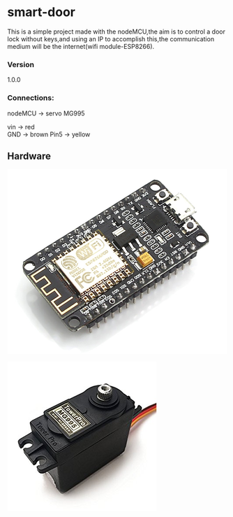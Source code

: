 # smart-door
This is a simple project made with the nodeMCU,the aim is to control a door lock without keys,and using an IP to accomplish this,the communication medium will be the internet(wifi module-ESP8266).

### Version
1.0.0

### Connections:
nodeMCU -> servo MG995  

vin -> red  
GND -> brown
Pin5 -> yellow


## Hardware 

![alt text](imgs/nodemcu.jpg)

![alt text](imgs/servoMG995.jpg)

